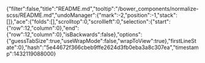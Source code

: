 {"filter":false,"title":"README.md","tooltip":"/bower_components/normalize-scss/README.md","undoManager":{"mark":-2,"position":-1,"stack":[]},"ace":{"folds":[],"scrolltop":0,"scrollleft":0,"selection":{"start":{"row":12,"column":0},"end":{"row":12,"column":0},"isBackwards":false},"options":{"guessTabSize":true,"useWrapMode":false,"wrapToView":true},"firstLineState":0},"hash":"5e44672f366cbeb9ffe2624d3fb0eba3a8c307ea","timestamp":1432119088000}
